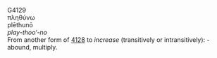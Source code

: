 <body>
  <p>G4129<br>  πληθύνω  <br> plēthunō  <br><i>play-thoo‘-no </i><br>From another form of <a href="g4128.htm">4128</a>  to <i>increase</i> (transitively or intransitively): - abound, multiply.<br></p>
 </body>